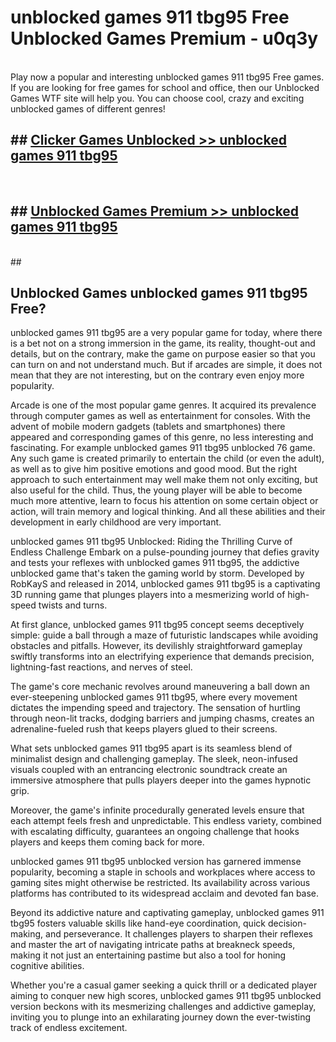 # unblocked games 911 tbg95 Free Unblocked Games Premium - u0q3y <br>
<br>
Play now a popular and interesting unblocked games 911 tbg95 Free games. If you are looking for free games for school and office, then our Unblocked Games WTF site will help you. You can choose cool, crazy and exciting unblocked games of different genres!


## ##  [Clicker Games Unblocked >> unblocked games 911 tbg95](http://freeplayer.one?title=unblocked_games_911_tbg95&ref=M1)
  <br>

##  ## [Unblocked Games Premium >> unblocked games 911 tbg95](http://freeplayer.one?title=unblocked_games_911_tbg95&ref=M1)
  <br>
  ##



## Unblocked Games unblocked games 911 tbg95 Free?

unblocked games 911 tbg95 are a very popular game for today, where there is a bet not on a strong immersion in the game, its reality, thought-out and details, but on the contrary, make the game on purpose easier so that you can turn on and not understand much. But if arcades are simple, it does not mean that they are not interesting, but on the contrary even enjoy more popularity.

Arcade is one of the most popular game genres. It acquired its prevalence through computer games as well as entertainment for consoles. With the advent of mobile modern gadgets (tablets and smartphones) there appeared and corresponding games of this genre, no less interesting and fascinating. For example unblocked games 911 tbg95 unblocked 76 game. Any such game is created primarily to entertain the child (or even the adult), as well as to give him positive emotions and good mood. But the right approach to such entertainment may well make them not only exciting, but also useful for the child. Thus, the young player will be able to become much more attentive, learn to focus his attention on some certain object or action, will train memory and logical thinking. And all these abilities and their development in early childhood are very important.

unblocked games 911 tbg95 Unblocked: Riding the Thrilling Curve of Endless Challenge
Embark on a pulse-pounding journey that defies gravity and tests your reflexes with unblocked games 911 tbg95, the addictive unblocked game that's taken the gaming world by storm. Developed by RobKayS and released in 2014, unblocked games 911 tbg95 is a captivating 3D running game that plunges players into a mesmerizing world of high-speed twists and turns.

At first glance, unblocked games 911 tbg95 concept seems deceptively simple: guide a ball through a maze of futuristic landscapes while avoiding obstacles and pitfalls. However, its devilishly straightforward gameplay swiftly transforms into an electrifying experience that demands precision, lightning-fast reactions, and nerves of steel.

The game's core mechanic revolves around maneuvering a ball down an ever-steepening unblocked games 911 tbg95, where every movement dictates the impending speed and trajectory. The sensation of hurtling through neon-lit tracks, dodging barriers and jumping chasms, creates an adrenaline-fueled rush that keeps players glued to their screens.

What sets unblocked games 911 tbg95 apart is its seamless blend of minimalist design and challenging gameplay. The sleek, neon-infused visuals coupled with an entrancing electronic soundtrack create an immersive atmosphere that pulls players deeper into the games hypnotic grip.

Moreover, the game's infinite procedurally generated levels ensure that each attempt feels fresh and unpredictable. This endless variety, combined with escalating difficulty, guarantees an ongoing challenge that hooks players and keeps them coming back for more.

unblocked games 911 tbg95 unblocked version has garnered immense popularity, becoming a staple in schools and workplaces where access to gaming sites might otherwise be restricted. Its availability across various platforms has contributed to its widespread acclaim and devoted fan base.

Beyond its addictive nature and captivating gameplay, unblocked games 911 tbg95 fosters valuable skills like hand-eye coordination, quick decision-making, and perseverance. It challenges players to sharpen their reflexes and master the art of navigating intricate paths at breakneck speeds, making it not just an entertaining pastime but also a tool for honing cognitive abilities.

Whether you're a casual gamer seeking a quick thrill or a dedicated player aiming to conquer new high scores, unblocked games 911 tbg95 unblocked version beckons with its mesmerizing challenges and addictive gameplay, inviting you to plunge into an exhilarating journey down the ever-twisting track of endless excitement.